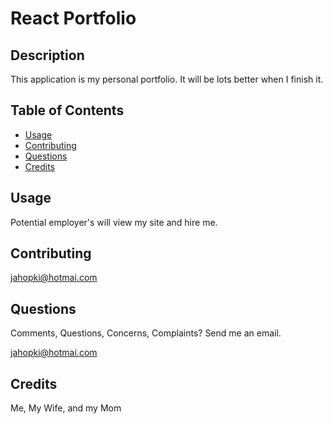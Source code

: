 # React Portfolio

## Description

This application is my personal portfolio. It will be lots better when I finish it.

## Table of Contents

- [Usage](#usage)
- [Contributing](#contributing)
- [Questions](#questions)
- [Credits](#credits)

## Usage

Potential employer's will view my site and hire me.

## Contributing

jahopki@hotmai.com

## Questions

Comments, Questions, Concerns, Complaints? Send me an email.

jahopki@hotmai.com

## Credits

Me, My Wife, and my Mom

